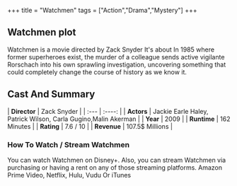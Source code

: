 +++
title = "Watchmen"
tags = ["Action","Drama","Mystery"]
+++
## Watchmen plot
Watchmen is a movie directed by Zack Snyder It's about In 1985 where former superheroes exist, the murder of a colleague sends active vigilante Rorschach into his own sprawling investigation, uncovering something that could completely change the course of history as we know it.
## Cast And Summary
| **Director**      | Zack Snyder |
    | :---        |    :----:   |
    |  **Actors** | Jackie Earle Haley, Patrick Wilson, Carla Gugino,Malin Akerman |
    | **Year**   | 2009    |
    |  **Runtime** | 162 Minutes |
    |  **Rating** | 7.6 / 10 | 
    |  **Revenue** | 107.5$ Millions |
### How To Watch / Stream Watchmen
You can watch Watchmen on Disney+.
Also, you can stream Watchmen via purchasing or having a rent on any of those streaming platforms.
Amazon Prime Video, Netflix, Hulu, Vudu Or iTunes